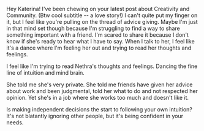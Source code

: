 Hey Katerina! I've been chewing on your latest post about Creativity and Community. (Btw cool subtitle -- a love story!) I can't quite put my finger on it, but I feel like you're pulling on the thread of advice giving. Maybe I'm just in that mind set though because I'm struggling to find a way to share something important with a friend. I'm scared to share it because I don't know if she's ready to hear what I have to say. When I talk to her, I feel like it's a dance where I'm feeling her out and trying to read her thoughts and feelings. 

I feel like I'm trying to read Nethra's thoughts and feelings. Dancing the fine line of intuition and mind brain. 

She told me she's very private. She told me friends have given her advice about work and been judgmental, told her what to do and not respected her opinion. Yet she's in a job where she works too much and doesn't like it. 

Is making independent decisions the start to following your own intuition? It's not blatantly ignoring other people, but it's being confident in your needs. 

